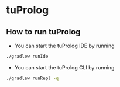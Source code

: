 # tuProlog

## How to run tuProlog

- You can start the tuProlog IDE by running

```bash
./gradlew runIde
```

- You can start the tuProlog CLI by running

```bash
./gradlew runRepl -q
```